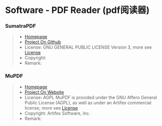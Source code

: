 # Software - PDF Reader (pdf阅读器)

### SumatraPDF
> * [Homepage](https://www.sumatrapdfreader.org)
> * [Project On Github](https://github.com/sumatrapdfreader/sumatrapdf)
> * License: GNU GENERAL PUBLIC LICENSE Version 3, more see [License](https://github.com/sumatrapdfreader/sumatrapdf/blob/master/COPYING)
> * Copyright: 
> * Remark: 

### MuPDF
> * [Homepage](https://mupdf.com/)
> * [Project On Website](http://git.ghostscript.com/?p=mupdf.git;a=summary)
> * License: AGPL MuPDF is provided under the GNU Affero General Public License (AGPL), as well as under an Artifex commercial license, more see [License](https://mupdf.com/license.html)
> * Copyright: Artifex Software, Inc.
> * Remark: 
